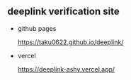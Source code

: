 ## deeplink verification site

- github pages

  https://taku0622.github.io/deeplink/

- vercel

  https://deeplink-ashy.vercel.app/


